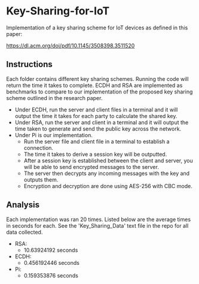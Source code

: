 # Key-Sharing-for-IoT
Implementation of a key sharing scheme for IoT devices as defined in this paper:

https://dl.acm.org/doi/pdf/10.1145/3508398.3511520

## Instructions

Each folder contains different key sharing schemes. Running the code will return the time it takes to complete. ECDH and RSA are implemented as benchmarks to compare to our implementation of the proposed key sharing scheme outlined in the research paper.

- Under ECDH, run the server and client files in a terminal and it will output the time it takes for each party to calculate the shared key.
- Under RSA, run the server and client in a terminal and it will output the time taken to generate and send the public key across the network.
- Under Pi is our implementation. 
    - Run the server file and client file in a terminal to establish a connection. 
    - The time it takes to derive a session key will be outputted.
    - After a session key is established between the client and server, you will be able to send encrypted messages to the server.
    - The server then decrypts any incoming messages with the key and outputs them.
    - Encryption and decryption are done using AES-256 with CBC mode.

## Analysis
Each implementation was ran 20 times. Listed below are the average times in seconds for each. See the 'Key_Sharing_Data' text file in the repo for all data collected. 

- RSA:
    - 10.63924192 seconds
- ECDH:
    - 0.456192446 seconds
- Pi:
    - 0.159353876 seconds
